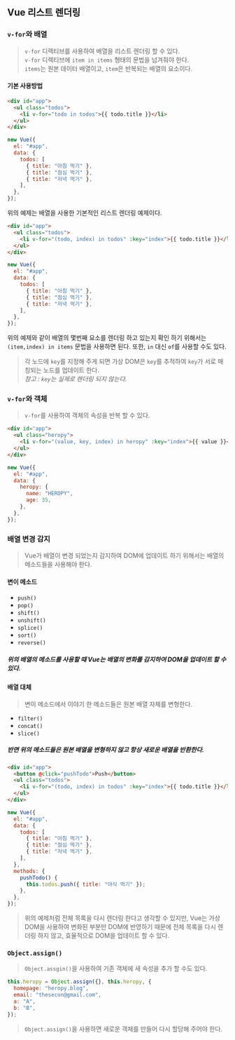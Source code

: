 ## Vue 리스트 렌더링

### `v-for`와 배열

> `v-for` 디렉티브를 사용하여 배열을 리스트 렌더링 할 수 있다.  
> `v-for` 디렉티브에 `item in items` 형태의 문법을 넘겨줘야 한다.  
> `items`는 원본 데이터 배열이고, `item`은 반복되는 배열의 요소이다.

#### 기본 사용방법

```html
<div id="app">
  <ul class="todos">
    <li v-for="todo in todos">{{ todo.title }}</li>
  </ul>
</div>
```

```js
new Vue({
  el: "#app",
  data: {
    todos: [
      { title: "아침 먹기" },
      { title: "점심 먹기" },
      { title: "저녁 먹기" },
    ],
  },
});
```

위의 예제는 배열을 사용한 기본적인 리스트 렌더링 예제이다.

```html
<div id="app">
  <ul class="todos">
    <li v-for="(todo, index) in todos" :key="index">{{ todo.title }}</li>
  </ul>
</div>
```

```js
new Vue({
  el: "#app",
  data: {
    todos: [
      { title: "아침 먹기" },
      { title: "점심 먹기" },
      { title: "저녁 먹기" },
    ],
  },
});
```

위의 예제와 같이 배열의 몇번째 요소를 렌더링 하고 있는지 확인 하기 위해서는 `(item,index) in items` 문법을 사용하면 된다. 또한, `in` 대신 `of`를 사용할 수도 있다.

> 각 노드에 `key`를 지정해 주게 되면 가상 DOM은 `key`를 추적하여 `key`가 서로 매칭되는 노드를 업데이트 한다.  
> _참고 : `key`는 실제로 렌더링 되지 않는다._

### `v-for`와 객체

> `v-for`를 사용하여 객체의 속성을 반복 할 수 있다.

```html
<div id="app">
  <ul class="heropy">
    <li v-for="(value, key, index) in heropy" :key="index">{{ value }}</li>
  </ul>
</div>
```

```js
new Vue({
  el: "#app",
  data: {
    heropy: {
      name: "HEROPY",
      age: 35,
    },
  },
});
```

### 배열 변경 감지

> Vue가 배열이 변경 되었는지 감지하여 DOM에 업데이트 하기 위해서는 배열의 메소드들을 사용해야 한다.

#### 변이 메소드

- `push()`
- `pop()`
- `shift()`
- `unshift()`
- `splice()`
- `sort()`
- `reverse()`

##### 위의 배열의 메소드를 사용할 때 Vue는 배열의 변화를 감지하여 DOM을 업데이트 할 수 있다.

#### 배열 대체

> 변이 메소드에서 이야기 한 메소드들은 원본 배열 자체를 변형한다.

- `filter()`
- `concat()`
- `slice()`

##### 반면 위의 메소드들은 원본 배열을 변형하지 않고 항상 새로운 배열을 반환한다.

```html
<div id="app">
  <button @click="pushTodo">Push</button>
  <ul class="todos">
    <li v-for="(todo, index) in todos" :key="index">{{ todo.title }}</li>
  </ul>
</div>
```

```js
new Vue({
  el: "#app",
  data: {
    todos: [
      { title: "아침 먹기" },
      { title: "점심 먹기" },
      { title: "저녁 먹기" },
    ],
  },
  methods: {
    pushTodo() {
      this.todos.push({ title: "야식 먹기" });
    },
  },
});
```

> 위의 예제처럼 전체 목록을 다시 렌더링 한다고 생각할 수 있지만, Vue는 가상 DOM을 사용하여 변화된 부분만 DOM에 반영하기 때문에 전체 목록을 다시 렌더링 하지 않고, 효율적으로 DOM을 업데이트 할 수 있다.

### `Object.assign()`

> `Object.assgin()`을 사용하여 기존 객체에 새 속성을 추가 할 수도 있다.

```js
this.heropy = Object.assign({}, this.heropy, {
  homepage: "heropy.blog",
  email: "thesecon@gmail.com",
  a: "A",
  b: "B",
});
```

> `Object.assign()`을 사용하면 새로운 객체를 만들어 다시 할당해 주어야 한다.
